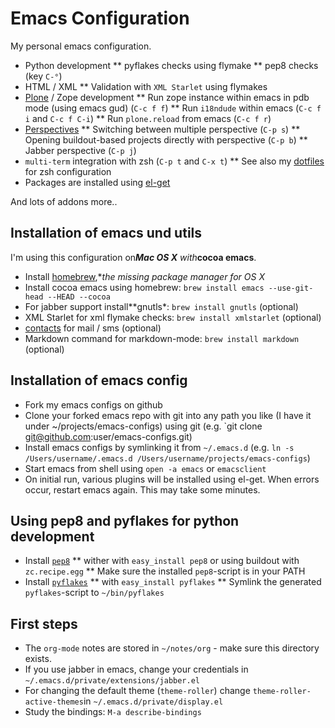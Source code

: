 # Emacs Configuration

My personal emacs configuration.

*   Python development
**  pyflakes checks using flymake
**  pep8 checks (key `C-°`)
*   HTML / XML
**  Validation with `XML Starlet` using flymakes
*   [Plone](http://www.plone.org/) / Zope development
**  Run zope instance within emacs in pdb mode (using emacs gud) (`C-c f f`)
**  Run `i18ndude` within emacs (`C-c f i` and `C-c f C-i`)
**  Run `plone.reload` from emacs (`C-c f r`)
*   [Perspectives](https://github.com/nex3/perspective-el)
**  Switching between multiple perspective (`C-p s`)
**  Opening buildout-based projects directly with perspective (`C-p b`)
**  Jabber perspective (`C-p j`)
*   `multi-term` integration with zsh (`C-p t` and `C-x t`)
**  See also my [dotfiles](https://github.com/jone/dotfiles) for zsh configuration
*   Packages are installed using [el-get](https://github.com/dimitri/el-get)

And lots of addons more..



## Installation of emacs und utils

I'm using this configuration on***Mac OS X** with***cocoa emacs**.

*  Install [homebrew](https://github.com/mxcl/homebrew),**the missing package manager for OS X*
*  Install cocoa emacs using homebrew: `brew install emacs --use-git-head --HEAD --cocoa`
*  For jabber support install**gnutls*: `brew install gnutls` (optional)
*  XML Starlet for xml flymake checks: `brew install xmlstarlet` (optional)
*  [contacts](http://gnufoo.org/contacts/) for mail / sms (optional)
*  Markdown command for markdown-mode: `brew install markdown` (optional)


## Installation of emacs config

*  Fork my emacs configs on github
*  Clone your forked emacs repo with git into any path you like (I have it under ~/projects/emacs-configs) using git (e.g. `git clone git@github.com:user/emacs-configs.git)
*  Install emacs configs by symlinking it from `~/.emacs.d` (e.g. `ln -s /Users/username/.emacs.d /Users/username/projects/emacs-configs`)
*  Start emacs from shell using `open -a emacs` or `emacsclient`
*  On initial run, various plugins will be installed using el-get. When errors occur, restart emacs again. This may take some minutes.


## Using pep8 and pyflakes for python development

*  Install [`pep8`](http://pypi.python.org/pypi/pep8)
** wither with `easy_install pep8` or using buildout with `zc.recipe.egg`
** Make sure the installed `pep8`-script is in your PATH
*  Install [`pyflakes`](http://pypi.python.org/pypi/pyflakes)
** with `easy_install pyflakes`
** Symlink the generated `pyflakes`-script to `~/bin/pyflakes`


## First steps

*  The `org-mode` notes are stored in `~/notes/org` - make sure this directory exists.
*  If you use jabber in emacs, change your credentials in `~/.emacs.d/private/extensions/jabber.el`
*  For changing the default theme (`theme-roller`) change `theme-roller-active-themes`in `~/.emacs.d/private/display.el`
*  Study the bindings: `M-a describe-bindings`

